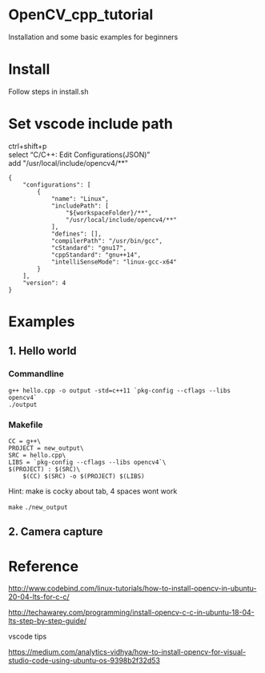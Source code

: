 # OpenCV_cpp_tutorial
Installation and some basic examples for beginners

# Install
Follow steps in install.sh

# Set vscode include path
ctrl+shift+p \
select “C/C++: Edit Configurations(JSON)” \
add "/usr/local/include/opencv4/**"

```
{
    "configurations": [
        {
            "name": "Linux",
            "includePath": [
                "${workspaceFolder}/**",
                "/usr/local/include/opencv4/**"
            ],
            "defines": [],
            "compilerPath": "/usr/bin/gcc",
            "cStandard": "gnu17",
            "cppStandard": "gnu++14",
            "intelliSenseMode": "linux-gcc-x64"
        }
    ],
    "version": 4
}
```


# Examples

## 1. Hello world 

### Commandline
```g++ hello.cpp -o output -std=c++11 `pkg-config --cflags --libs opencv4` ```\
```./output```

### Makefile

```
CC = g++\
PROJECT = new_output\
SRC = hello.cpp\
LIBS = `pkg-config --cflags --libs opencv4`\
$(PROJECT) : $(SRC)\
	$(CC) $(SRC) -o $(PROJECT) $(LIBS)
```
Hint: make is cocky about tab, 4 spaces wont work

```make```
```./new_output```


## 2. Camera capture


# Reference

http://www.codebind.com/linux-tutorials/how-to-install-opencv-in-ubuntu-20-04-lts-for-c-c/

http://techawarey.com/programming/install-opencv-c-c-in-ubuntu-18-04-lts-step-by-step-guide/

vscode tips

https://medium.com/analytics-vidhya/how-to-install-opencv-for-visual-studio-code-using-ubuntu-os-9398b2f32d53


